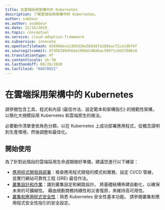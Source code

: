 ```yaml
---
title: 在雲端採用架構中的 Kubernetes
description: 了解雲端採用架構中的 Kubernetes。
author: sabbour
ms.author: asabbour
ms.date: 12/16/2019
ms.topic: conceptual
ms.service: cloud-adoption-framework
ms.subservice: innovate
ms.openlocfilehash: 658966ece13b5d26e5b016fa189eacf2ce1d6f6f
ms.sourcegitcommit: 07d56209d56ee199dd148dbac59671cbb57880c0
ms.translationtype: HT
ms.contentlocale: zh-TW
ms.lasthandoff: 08/26/2020
ms.locfileid: "88878022"
---
```

# <a name="kubernetes-in-the-cloud-adoption-framework"></a>在雲端採用架構中的 Kubernetes

請參閱包含工具、程式和內容 (最佳作法、設定範本和架構指引) 的規範性架構，以簡化大規模採用 Kubernetes 和雲端原生的做法。

必要動作清單會依角色分類，以在 Kubernetes 上成功部署應用程式，從概念證明到生產環境，然後調整和最佳化。

## <a name="get-started"></a>開始使用

為了針對此階段的雲端採用生命週期做好準備，建議您進行以下練習：

- [應用程式開發與部署](./application-development.md)：檢查應用程式開發的模式和實務、設定 CI/CD 管線，並實行網站可靠性工程 (SRE) 最佳作法。
- [叢集設計和作業](./cluster-design-operations.md)：識別叢集設定和網路設計。 將基礎結構佈建自動化，以確保未來的可擴縮性。 藉由規劃商務持續性和災害復原，來維持高可用性。
- [叢集和應用程式安全性](./cluster-application-security.md)：熟悉 Kubernetes 安全性基本功能。 請參閱叢集和應用程式安全性指引的安全設定。
